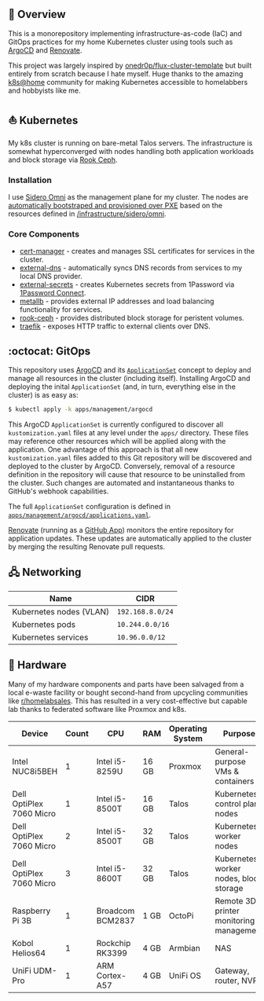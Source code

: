 ## 📖 Overview

This is a monorepository implementing infrastructure-as-code (IaC) and GitOps practices for my home Kubernetes cluster using tools such as [ArgoCD](https://github.com/argoproj/argo-cd) and [Renovate](https://github.com/renovatebot/renovate).

This project was largely inspired by [onedr0p/flux-cluster-template](https://github.com/onedr0p/flux-cluster-template) but built entirely from scratch because I hate myself. Huge thanks to the amazing [k8s@home](https://discord.gg/sTMX7Vh) community for making Kubernetes accessible to homelabbers and hobbyists like me.

## ⛵ Kubernetes

My k8s cluster is running on bare-metal Talos servers. The infrastructure is somewhat hyperconverged with nodes handling both application workloads and block storage via [Rook Ceph](https://github.com/rook/rook).

### Installation

I use [Sidero Omni](https://www.siderolabs.com/platform/saas-for-kubernetes/) as the management plane for my cluster. The nodes are [automatically bootstraped and provisioned over PXE](https://omni.siderolabs.com/docs/how-to-guides/how-to-register-a-bare-metal-machine-pxe/) based on the resources defined in [/infrastructure/sidero/omni](https://github.com/jdmcmahan/home-ops/tree/main/infrastructure/sidero/omni).

### Core Components

- [cert-manager](https://github.com/cert-manager/cert-manager) - creates and manages SSL certificates for services in the cluster.
- [external-dns](https://github.com/kubernetes-sigs/external-dns) - automatically syncs DNS records from services to my local DNS provider.
- [external-secrets](https://github.com/external-secrets/external-secrets/) - creates Kubernetes secrets from 1Password via [1Password Connect](https://github.com/1Password/connect).
- [metallb](https://github.com/metallb/metallb) - provides external IP addresses and load balancing functionality for services.
- [rook-ceph](https://github.com/rook/rook) - provides distributed block storage for peristent volumes.
- [traefik](https://github.com/traefik/traefik) - exposes HTTP traffic to external clients over DNS.

## :octocat: GitOps

This repository uses [ArgoCD](https://github.com/argoproj/argo-cd) and its [`ApplicationSet`](https://argo-cd.readthedocs.io/en/stable/user-guide/application-set) concept to deploy and manage all resources in the cluster (including itself). Installing ArgoCD and deploying the inital `ApplicationSet` (and, in turn, everything else in the cluster) is as easy as:

```bash
$ kubectl apply -k apps/management/argocd
```

This ArgoCD `ApplicationSet` is currently configured to discover all `kustomization.yaml` files at any level under the `apps/` directory. These files may reference other resources which will be applied along with the application. One advantage of this approach is that all new `kustomization.yaml` files added to this Git repository will be discovered and deployed to the cluster by ArgoCD. Conversely, removal of a resource definition in the repository will cause that resource to be uninstalled from the cluster. Such changes are automated and instantaneous thanks to GitHub's webhook capabilities.

The full `ApplicationSet` configuration is defined in [`apps/management/argocd/applications.yaml`](apps/management/argocd/applications.yaml).

[Renovate](https://github.com/renovatebot/renovate) (running as a [GitHub App](https://github.com/apps/renovate)) monitors the entire repository for application updates. These updates are automatically applied to the cluster by merging the resulting Renovate pull requests.

## 🖧 Networking

| Name                    | CIDR              |
|-------------------------|-------------------|
| Kubernetes nodes (VLAN) | `192.168.8.0/24`  |
| Kubernetes pods         | `10.244.0.0/16`   |
| Kubernetes services     | `10.96.0.0/12`    |

## 🔧 Hardware

Many of my hardware components and parts have been salvaged from a local e-waste facility or bought second-hand from upcycling communities like [r/homelabsales](https://www.reddit.com/r/homelabsales). This has resulted in a very cost-effective but capable lab thanks to federated software like Proxmox and k8s.

| Device                      | Count | CPU              | RAM   | Operating System | Purpose                                      |
|-----------------------------|-------|------------------|-------|------------------|----------------------------------------------|
| Intel NUC8i5BEH             | 1     | Intel i5-8259U   | 16 GB | Proxmox          | General-purpose VMs & containers             |
| Dell OptiPlex 7060 Micro    | 1     | Intel i5-8500T   | 16 GB | Talos            | Kubernetes control plane nodes               |
| Dell OptiPlex 7060 Micro    | 2     | Intel i5-8500T   | 32 GB | Talos            | Kubernetes worker nodes                      |
| Dell OptiPlex 7060 Micro    | 3     | Intel i5-8600T   | 32 GB | Talos            | Kubernetes worker nodes, block storage       |
| Raspberry Pi 3B             | 1     | Broadcom BCM2837 | 1 GB  | OctoPi           | Remote 3D printer monitoring & management    |
| Kobol Helios64              | 1     | Rockchip RK3399  | 4 GB  | Armbian          | NAS                                          |
| UniFi UDM-Pro               | 1     | ARM Cortex-A57   | 4 GB  | UniFi OS         | Gateway, router, NVR                         |
